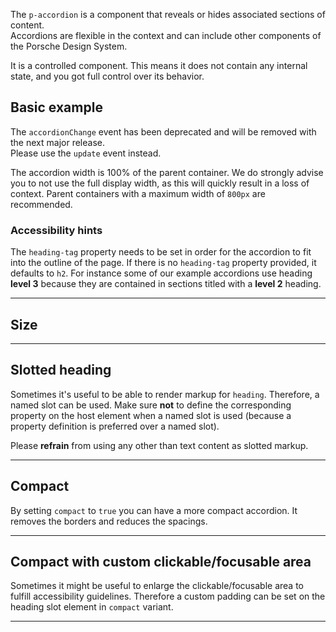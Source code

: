 <ComponentHeading name="Accordion"></ComponentHeading>

The `p-accordion` is a component that reveals or hides associated sections of content.  
Accordions are flexible in the context and can include other components of the Porsche Design System.

It is a controlled component. This means it does not contain any internal state, and you got full control over its
behavior.

<TableOfContents></TableOfContents>

## Basic example

<Notification heading="Deprecation hint" heading-tag="h3" state="warning">
  The <code>accordionChange</code> event has been deprecated and will be removed with the next major release.<br>
  Please use the <code>update</code> event instead.
</Notification>

<Playground :frameworkMarkup="codeExample" :config="config" :markup="basic"></Playground>

The accordion width is 100% of the parent container. We do strongly advise you to not use the full display width, as
this will quickly result in a loss of context. Parent containers with a maximum width of `800px` are recommended.

### <A11yIcon></A11yIcon> Accessibility hints

The `heading-tag` property needs to be set in order for the accordion to fit into the outline of the page. If there is
no `heading-tag` property provided, it defaults to `h2`. For instance some of our example accordions use heading **level
3** because they are contained in sections titled with a **level 2** heading.

---

## Size

<Playground :markup="sizeMarkup" :config="config">
  <PlaygroundSelect v-model="size" :values="sizes" name="size"></PlaygroundSelect>
</Playground>

---

## Slotted heading

Sometimes it's useful to be able to render markup for `heading`. Therefore, a named slot can be used. Make sure **not**
to define the corresponding property on the host element when a named slot is used (because a property definition is
preferred over a named slot).

Please **refrain** from using any other than text content as slotted markup.

<Playground :markup="slottedMarkup" :config="config"></Playground>

---

## Compact

By setting `compact` to `true` you can have a more compact accordion. It removes the borders and reduces the spacings.

<Playground :markup="compactMarkup" :config="config"></Playground>

---

## Compact with custom clickable/focusable area

Sometimes it might be useful to enlarge the clickable/focusable area to fulfill accessibility guidelines. Therefore a
custom padding can be set on the heading slot element in `compact` variant.

<Playground :markup="clickableAreaMarkup" :config="config"></Playground>

---

<script lang="ts">
import Vue from 'vue';
import Component from 'vue-class-component';
import { getAccordionCodeSamples } from '@porsche-design-system/shared';
import { ACCORDION_SIZES } from './accordion-utils'; 
  
@Component
export default class Code extends Vue {
  config = { themeable: true };

  codeExample = getAccordionCodeSamples();

  content= `<p-text>
    Lorem ipsum dolor sit amet, consetetur sadipscing elitr, sed diam nonumy eirmod tempor invidunt ut labore et dolore magna aliquyam erat,
    sed diam voluptua. At vero eos et accusam et justo duo dolores et ea rebum.
  </p-text>`;
    
  get basic() {      
    return `<p-accordion heading="Some Heading" heading-tag="h3">
  ${this.content}
</p-accordion>
<p-accordion heading="Some Heading" heading-tag="h3">
  ${this.content}
</p-accordion>`;
    }
  
  size = 'small';
  sizes = [...ACCORDION_SIZES, "{ base: 'small', l: 'medium' }"];
  get sizeMarkup() {
    return `<p-accordion heading="Some Heading" heading-tag="h3" size="${this.size}">
  ${this.content}
</p-accordion>
<p-accordion heading="Some Heading" heading-tag="h3" size="${this.size}">
  ${this.content}
</p-accordion>`;
  }

  get slottedMarkup(){
    return `<p-accordion heading-tag="h3">
  <span slot="heading">Some slotted heading</span>
  ${this.content}
</p-accordion>
<p-accordion heading-tag="h3">
  <span slot="heading">Some slotted heading</span>
  ${this.content}
</p-accordion>`;
  }

  get compactMarkup(){
    return `<div style="max-width: 400px">
  <p-accordion heading="Some Heading" heading-tag="h3" compact="true">
    <p-link-pure href="https://porsche.com" icon="none">Some label</p-link-pure>
  </p-accordion>
  <p-accordion heading="Some Heading" heading-tag="h3" compact="true">
    <p-link-pure href="https://porsche.com" icon="none">Some label</p-link-pure>
  </p-accordion>
</div>`;
  }

  get clickableAreaMarkup(){
    return `<div style="max-width: 400px">
  <p-accordion heading-tag="h3" compact="true">
    <span slot="heading" style="padding: 1rem;">Some slotted heading</span>
    <p-link-pure href="https://porsche.com" icon="none" style="padding: 1rem;">Some label</p-link-pure>
  </p-accordion>
  <p-accordion heading-tag="h3" compact="true">
    <span slot="heading" style="padding: 1rem;">Some slotted heading</span>
    <p-link-pure href="https://porsche.com" icon="none" style="padding: 1rem;">Some label</p-link-pure>
  </p-accordion>
</div>`;
  }
 
  mounted() {
    /* initially update accordion with open attribute in playground */
    this.registerEvents();
  
    /* theme switch needs to register event listeners again */
    const themeTabs = this.$el.querySelectorAll('.playground > p-tabs-bar');
    themeTabs.forEach(tab => tab.addEventListener('update', () => {
      this.registerEvents();
    }));
  }

  updated(){
    this.registerEvents();
  }
  
  registerEvents() {
    const accordions = this.$el.querySelectorAll('.playground .demo p-accordion');
    accordions.forEach(accordionEl => accordionEl.addEventListener('update', (e) => (e.target.open = e.detail.open)));
  }
}
</script>
